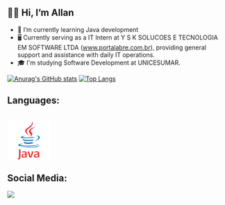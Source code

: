  ## 👋🏼 Hi, I’m Allan

- 🌱 I’m currently learning Java development
- 🖥️ Currently serving as a IT Intern at Y S K SOLUCOES E TECNOLOGIA EM SOFTWARE LTDA (www.portalabre.com.br), providing general support and assistance with daily IT operations.
- 🎓 I'm studying Software Development at UNICESUMAR.

[![Anurag's GitHub stats](https://github-readme-stats.vercel.app/api?username=allanp93&theme=highcontrast&show_icons=true)](https://github.com/anuraghazra/github-readme-stats)
[![Top Langs](https://github-readme-stats.vercel.app/api/top-langs/?username=allanp93&theme=highcontrast)](https://github.com/anuraghazra/github-readme-stats)

## Languages:
<div style="display: inline_block"><br>
  <img align="center" height="90" width="100" src="https://raw.githubusercontent.com/devicons/devicon/master/icons/java/java-original-wordmark.svg">
</div>
 
 ## Social Media: 

<div>
  <a href="https://instagram.com/allandmariaa" target="_blank"><img src="https://img.shields.io/badge/-Instagram-%23E4405F?style=for-the-badge&logo=instagram&logoColor=white" target="_blank"></a>
</div>
  
